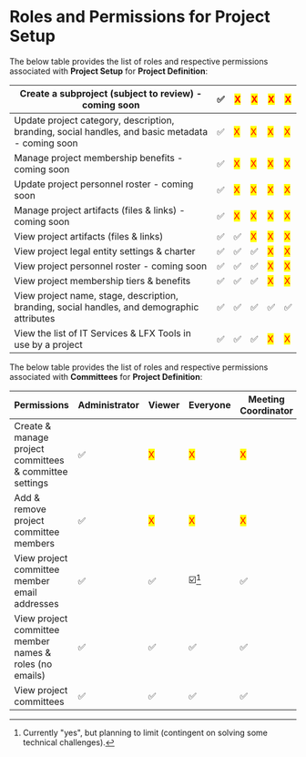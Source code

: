 # Roles and Permissions for Project Setup

The below table provides the list of roles and respective permissions associated with **Project Setup** for **Project Definition**:

| Create a subproject (subject to review) - coming soon                                            | ✅ | <mark style="color:red;">X</mark> | <mark style="color:red;">X</mark> | <mark style="color:red;">X</mark> | <mark style="color:red;">X</mark> |
| ------------------------------------------------------------------------------------------------ | - | --------------------------------- | --------------------------------- | --------------------------------- | --------------------------------- |
| Update project category, description, branding, social handles, and basic metadata - coming soon | ✅ | <mark style="color:red;">X</mark> | <mark style="color:red;">X</mark> | <mark style="color:red;">X</mark> | <mark style="color:red;">X</mark> |
| Manage project membership benefits - coming soon                                                 | ✅ | <mark style="color:red;">X</mark> | <mark style="color:red;">X</mark> | <mark style="color:red;">X</mark> | <mark style="color:red;">X</mark> |
| Update project personnel roster - coming soon                                                    | ✅ | <mark style="color:red;">X</mark> | <mark style="color:red;">X</mark> | <mark style="color:red;">X</mark> | <mark style="color:red;">X</mark> |
| Manage project artifacts (files & links) - coming soon                                           | ✅ | <mark style="color:red;">X</mark> | <mark style="color:red;">X</mark> | <mark style="color:red;">X</mark> | <mark style="color:red;">X</mark> |
| View project artifacts (files & links)                                                           | ✅ | ✅                                 | <mark style="color:red;">X</mark> | <mark style="color:red;">X</mark> | <mark style="color:red;">X</mark> |
| View project legal entity settings & charter                                                     | ✅ | ✅                                 | ✅                                 | <mark style="color:red;">X</mark> | <mark style="color:red;">X</mark> |
| View project personnel roster - coming soon                                                      | ✅ | ✅                                 | ✅                                 | <mark style="color:red;">X</mark> | <mark style="color:red;">X</mark> |
| View project membership tiers & benefits                                                         | ✅ | ✅                                 | ✅                                 | <mark style="color:red;">X</mark> | <mark style="color:red;">X</mark> |
| View project name, stage, description, branding, social handles, and demographic attributes      | ✅ | ✅                                 | ✅                                 | ✅                                 | ✅                                 |
| View the list of IT Services & LFX Tools in use by a project                                     | ✅ | ✅                                 | ✅                                 | <mark style="color:red;">X</mark> | <mark style="color:red;">X</mark> |

The below table provides the list of roles and respective permissions associated with **Committees** for **Project Definition**:

| Permissions                                             | Administrator | Viewer                            | Everyone                          | Meeting Coordinator               | CLA Administrator                 |
| ------------------------------------------------------- | ------------- | --------------------------------- | --------------------------------- | --------------------------------- | --------------------------------- |
| Create & manage project committees & committee settings | ✅             | <mark style="color:red;">X</mark> | <mark style="color:red;">X</mark> | <mark style="color:red;">X</mark> | <mark style="color:red;">X</mark> |
| Add & remove project committee members                  | ✅             | <mark style="color:red;">X</mark> | <mark style="color:red;">X</mark> | <mark style="color:red;">X</mark> | <mark style="color:red;">X</mark> |
| View project committee member email addresses           | ✅             | ✅                                 | ☑️[^1]                            | ✅                                 | <mark style="color:red;">X</mark> |
| View project committee member names & roles (no emails) | ✅             | ✅                                 | ✅                                 | ✅                                 | <mark style="color:red;">X</mark> |
| View project committees                                 | ✅             | ✅                                 | ✅                                 | ✅                                 | <mark style="color:red;">X</mark> |

[^1]: Currently "yes", but planning to limit (contingent on solving some technical challenges).
